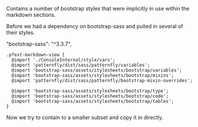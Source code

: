 Contains a number of bootstrap styles that were implicitly in use within the markdown sections.

Before we had a dependency on bootstrap-sass and pulled in several of their styles.

"bootstrap-sass": "^3.3.7",

```
.pfext-markdown-view {
  @import './ConsoleInternal/style/vars';
  @import 'patternfly/dist/sass/patternfly/variables';
  @import 'bootstrap-sass/assets/stylesheets/bootstrap/variables';
  @import 'bootstrap-sass/assets/stylesheets/bootstrap/mixins';
  @import 'patternfly/dist/sass/patternfly/bootstrap-mixin-overrides';

  @import 'bootstrap-sass/assets/stylesheets/bootstrap/type';
  @import 'bootstrap-sass/assets/stylesheets/bootstrap/code';
  @import 'bootstrap-sass/assets/stylesheets/bootstrap/tables';
}
```

Now we try to contain to a smaller subset and copy it in directly.
